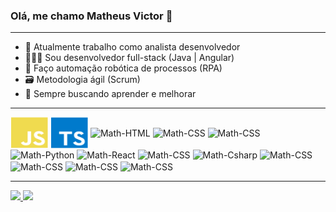 ### Olá, me chamo Matheus Victor 👋
<hr>

- 🌱 Atualmente trabalho como analista desenvolvedor
- 👨🏻‍💻 Sou desenvolvedor full-stack (Java | Angular)
- 🤖 Faço automação robótica de processos (RPA)
- 🗃  Metodologia ágil (Scrum)
- 💭 Sempre buscando aprender e melhorar

<hr>
<div style:"display: inline-block">
    <img align="center" alt="Math-Js" height="50" width="60" src="https://raw.githubusercontent.com/devicons/devicon/master/icons/javascript/javascript-plain.svg">
    <img align="center" alt="Math-Ts" height="50" width="60" src="https://raw.githubusercontent.com/devicons/devicon/master/icons/typescript/typescript-plain.svg">
    <img align="center" alt="Math-HTML" height="50" width="60" src="https://cdn.jsdelivr.net/gh/devicons/devicon/icons/angularjs/angularjs-original.svg">
    <img align="center" alt="Math-CSS" height="50" width="60" src="https://cdn.jsdelivr.net/gh/devicons/devicon/icons/sass/sass-original.svg">
    <img align="center" alt="Math-CSS" height="50" width="60" src="https://cdn.jsdelivr.net/gh/devicons/devicon/icons/storybook/storybook-original.svg">
    <img align="center" alt="Math-Python" height="50" width="60" src="https://cdn.jsdelivr.net/gh/devicons/devicon/icons/figma/figma-original.svg">
    <img align="center" alt="Math-React" height="50" width="60" src="https://cdn.jsdelivr.net/gh/devicons/devicon/icons/java/java-original.svg">
    <img align="center" alt="Math-CSS" height="50" width="60" src="https://cdn.jsdelivr.net/gh/devicons/devicon/icons/spring/spring-original.svg">
    <img align="center" alt="Math-Csharp" height="50" width="60" src="https://cdn.jsdelivr.net/gh/devicons/devicon/icons/dot-net/dot-net-original.svg">
    <img align="center" alt="Math-CSS" height="50" width="60" src="https://cdn.jsdelivr.net/gh/devicons/devicon/icons/ionic/ionic-original.svg">
    <img align="center" alt="Math-CSS" height="50" width="60" src="https://cdn.jsdelivr.net/gh/devicons/devicon/icons/androidstudio/androidstudio-original.svg">
    <img align="center" alt="Math-CSS" height="60" width="70" src="https://www.svgrepo.com/show/374049/robotframework.svg">
    <img align="center" alt="Math-CSS" height="50" width="60" src="https://cdn.jsdelivr.net/gh/devicons/devicon/icons/jest/jest-plain.svg">
  
</div>
<hr>
<div >
  <a href="https://github.com/Matheusvgdr">
  <img height="180em" src="https://github-readme-stats.vercel.app/api?username=Matheusvgdr&show_icons=true&theme=buefy&include_all_commits=true&count_private=true"/>
  <img height="180em" src="https://github-readme-stats.vercel.app/api/top-langs/?username=Matheusvgdr&layout=compact&langs_count=7&theme=buefy"/>
</div>
  
<!--
**Matheusvgdr/Matheusvgdr** is a ✨ _special_ ✨ repository because its `README.md` (this file) appears on your GitHub profile.

Here are some ideas to get you started:

  <img align="center" alt="Math-CSS" height="50" width="60" src="https://cdn.jsdelivr.net/gh/devicons/devicon/icons/tailwindcss/tailwindcss-plain.svg">

- 🔭 I’m currently working on ...
- 🌱 I’m currently learning ...
- 👯 I’m looking to collaborate on ...
- 🤔 I’m looking for help with ...
- 💬 Ask me about ...
- 📫 How to reach me: ...
- 😄 Pronouns: ...
- ⚡ Fun fact: ...
-->
